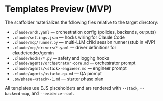 # Templates Preview (MVP)

The scaffolder materializes the following files relative to the target directory:

- `.claude/orch.yaml` — orchestration config (policies, backends, outputs)
- `.claude/settings.json` — hooks wiring for Claude Code
- `.claude/mcp/runner.py` — multi-LLM child session runner (stub in MVP)
- `.claude/mcp/drivers/*.yaml` — driver definitions for claude/codex/gemini
- `.claude/hooks/*.py` — safety and logging hooks
- `.claude/agents/orchestrator-core.md` — orchestrator prompt
- `.claude/agents/<stack>-engineer.md` — engineer prompt
- `.claude/agents/<stack>-qa.md` — QA prompt
- `.pm/phase-<stack>-1.md` — starter phase plan

All templates use EJS placeholders and are rendered with `--stack`, `--backend-map`, and `--evidence-root`.

